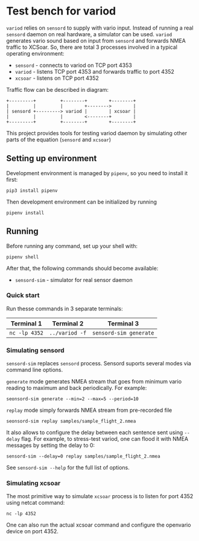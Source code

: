 # Test bench for variod

`variod` relies on `sensord` to supply with vario input. Instead of running a
real `sensord` daemon on real hardware, a simulator can be used. `variod`
generates vario sound based on input from `sensord` and forwards NMEA traffic
to XCSoar. So, there are total 3 processes involved in a typical operating
environment:

* `sensord` - connects to variod on TCP port 4353
* `variod` - listens TCP port 4353 and forwards traffic to port 4352
* `xcsoar` - listens on TCP port 4352

Traffic flow can be described in diagram:

```
+---------+         +--------+        +--------+
|         |         |        +-------->        |
| sensord +---------> variod |        | xcsoar |
|         |         |        <--------+        |
+---------+         +--------+        +--------+
```

This project provides tools for testing variod daemon by simulating other parts
of the equation (`sensord` and `xcsoar`)

## Setting up environment

Development environment is managed by `pipenv`, so you need to install it
first:

```
pip3 install pipenv
```

Then development environment can be initialized by running

```
pipenv install
```

## Running

Before running any command, set up your shell with:

```
pipenv shell
```

After that, the following commands should become available:

* `sensord-sim` - simulator for real sensor daemon

### Quick start

Run thesse commands in 3 separate terminals:

| Terminal 1    | Terminal 2     | Terminal 3             |
|---------------|----------------|------------------------|
| `nc -lp 4352` | `../variod -f` | `sensord-sim generate` |

### Simulating sensord

`sensord-sim` replaces `sensord` process. Sensord suports several modes via command line options.

`generate` mode generates NMEA stream that goes from minimum vario reading to
maximum and back periodically. For example:

```
seonsord-sim generate --min=2 --max=5 --period=10
```

`replay` mode simply forwards NMEA stream from pre-recorded file

```
seonsord-sim replay samples/sample_flight_2.nmea
```

It also allows to configure the delay between each sentence sent using
`--delay` flag.  For example, to stress-test variod, one can flood it with NMEA
messages by setting the delay to 0:

```
sensord-sim --delay=0 replay samples/sample_flight_2.nmea
```

See `sensord-sim --help` for the full list of options.

### Simulating xcsoar

The most primitive way to simulate `xcsoar` process is to listen for port 4352
using netcat command:

```
nc -lp 4352
```

One can also run the actual xcsoar command and configure the openvario device
on port 4352.

